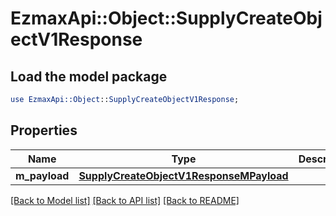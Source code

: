 # EzmaxApi::Object::SupplyCreateObjectV1Response

## Load the model package
```perl
use EzmaxApi::Object::SupplyCreateObjectV1Response;
```

## Properties
Name | Type | Description | Notes
------------ | ------------- | ------------- | -------------
**m_payload** | [**SupplyCreateObjectV1ResponseMPayload**](SupplyCreateObjectV1ResponseMPayload.md) |  | 

[[Back to Model list]](../README.md#documentation-for-models) [[Back to API list]](../README.md#documentation-for-api-endpoints) [[Back to README]](../README.md)


